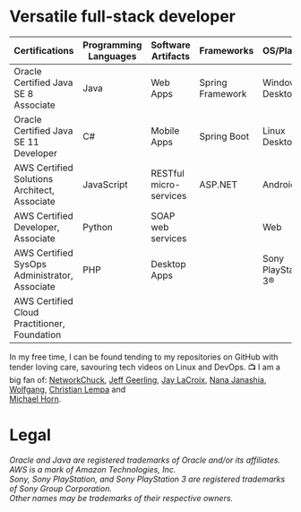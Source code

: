 # Versatile full-stack developer

| Certifications                                | Programming Languages | Software Artifacts     | Frameworks       | OS/Platforms            |
|-----------------------------------------------|-----------------------|------------------------|------------------|-------------------------|
| Oracle Certified Java SE 8 Associate          | Java                  | Web Apps               | Spring Framework | Windows Desktop         |
| Oracle Certified Java SE 11 Developer         | C#                    | Mobile Apps            | Spring Boot      | Linux Desktop           |
| AWS Certified Solutions Architect, Associate  | JavaScript            | RESTful micro-services | ASP.NET          | Android                 |
| AWS Certified Developer, Associate            | Python                | SOAP web services      |                  | Web                     |
| AWS Certified SysOps Administrator, Associate | PHP                   | Desktop Apps           |                  | Sony PlayStation 3&reg; |
| AWS Certified Cloud Practitioner, Foundation  |                       |                        |                  |                         |

In my free time, I can be found tending to my repositories on GitHub with tender loving care, savouring tech 
videos on Linux and DevOps. 
📺 I am a big fan of: 
[NetworkChuck](https://www.youtube.com/@NetworkChuck), 
[Jeff Geerling](https://www.youtube.com/@JeffGeerling), 
[Jay LaCroix](https://www.youtube.com/@LearnLinuxTV), 
[Nana Janashia](https://www.youtube.com/@TechWorldwithNana), 
[Wolfgang](https://www.youtube.com/@WolfgangsChannel), 
[Christian Lempa](https://www.youtube.com/@christianlempa) and  
[Michael Horn](http://www.youtube.com/@MichaelNROH).

# Legal
*Oracle and Java are registered trademarks of Oracle and/or its affiliates.*  
*AWS is a mark of Amazon Technologies, Inc.*  
*Sony, Sony PlayStation, and Sony PlayStation 3 are registered trademarks of Sony Group Corporation.*  
*Other names may be trademarks of their respective owners.*

<!--
### Hi there 👋
**gyk4j/gyk4j** is a ✨ _special_ ✨ repository because its `README.md` (this file) appears on your GitHub profile.

Here are some ideas to get you started:

- 🔭 I’m currently working on ...
- 🌱 I’m currently learning ...
- 👯 I’m looking to collaborate on ...
- 🤔 I’m looking for help with ...
- 💬 Ask me about ...
- 📫 How to reach me: ...
- 😄 Pronouns: ...
- ⚡ Fun fact: ...
-->
